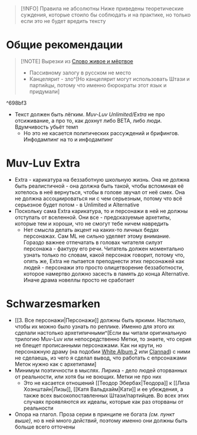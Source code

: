 > [!INFO] Правила не абсолютны
> Ниже приведены теоретические суждения, которые стоило бы соблюдать и на практике, но только если это не будет вредить тексту
# Общие рекомендации

> [!NOTE] Вырезки из [Слово живое и мёртвое](http://www.vavilon.ru/noragal/slovo.html)
> - Пассивному залогу в русском не место
> - Канцелярит - зло^[Но канцелярит могут использовать Штази и партийцы, потому что именно бюрократы этот язык и придумали]

^698bf3
- Текст должен быть лёгким. *Muv-Luv Unlimited/Extra* не про отсиживание, а про то, как дохнут либо BETA, либо люди. Вдумчивость убьёт темп
	- Но это не касается политических рассуждений и брифингов. Инфодампинг на то и инфодампинг

# Muv-Luv Extra

- Extra - карикатура на беззаботную школьную жизнь. Она не должна быть реалистичной - она должна быть такой, чтобы вспоминая её хотелось в неё вернуться, чтобы в голове звучал от неё смех. Она не должна ассоциироваться ни с чем серьезным, потому что всё серьезное будет потом - в Unlimited и Alternative
- Поскольку сама Extra карикатура, то и персонажи в ней не должны отступать от вселенной. Они все - предсказуемые архетипы, которые тем и хороши, что не смогут тебе ничем навредить
	- Нет смысла делать акцент на каких-то личных бедах персонажах. Сам ML не сильно уделяет этому внимание. Гораздо важнее отпечатать в головах читателя силуэт персонажа - фактуру его речи. Читатель должен моментально узнать только по словам, какой персонаж говорит, потому что, опять же, Extra не пытается преподнести этих персонажей как людей - персонажи это просто олицетворение беззаботности, которое намертво должно засесть в память до конца Alternative. Иначе драма новеллы просто не сработает

# Schwarzesmarken
- [[3. Все персонажи|Персонажи]] должны быть яркими. Настолько, чтобы их можно было узнать по реплике. Именно для этого их сделали настолько архетипичными^[Если вы читали оригинальную трилогию Muv-Luv или непосредственно Метки, то знаете, что серия не блещет прописанными персонажами. Как ни крути, но персонажную драму (на подобии [White Album 2](https://vndb.org/v7771) или [Clannad](https://vndb.org/v4)) с ними не сделаешь, из чего я сделал вывод, что работать с епрсонажами Меток нужно как с архетипами]
- Минимум поэтичности в мыслях. Лирика - дело людей оторванных от реальности, или хотя бы не воющих. Метки не про них
	- Это не касается отношений [[Теодор Эбербах|Теодора]] к [[Лиза Хоэнштайн|Лизы]], [[Катя Вальдхайм|Кати]] и ее убеждения, а также всех высокопоставленных Штази/партийцев. Во всех этих случаях проявляются их идеалы, которые как раз оторваны от реальности
- Опора на глагол. Проза серии в принципе не богата *(см. пункт выше)*, но в ней много *действий*, поэтому именно они должны быть больше всего отточены

